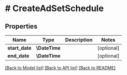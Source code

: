 # # CreateAdSetSchedule

## Properties

Name | Type | Description | Notes
------------ | ------------- | ------------- | -------------
**start_date** | **\DateTime** |  | [optional]
**end_date** | **\DateTime** |  | [optional]

[[Back to Model list]](../../README.md#models) [[Back to API list]](../../README.md#endpoints) [[Back to README]](../../README.md)

